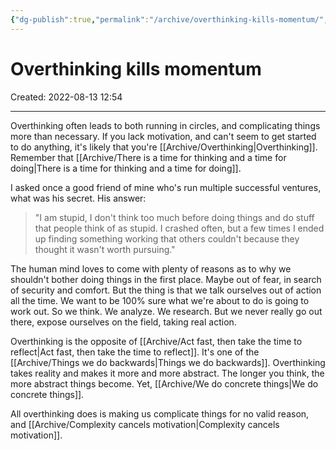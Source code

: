 ```yaml
---
{"dg-publish":true,"permalink":"/archive/overthinking-kills-momentum/","created":"2022-10-14T08:48:09.887+02:00","updated":"2023-10-03T22:21:12.689+02:00"}
---
```


# Overthinking kills momentum
Created: 2022-08-13 12:54

---
Overthinking often leads to both running in circles, and complicating things more than necessary. If you lack motivation, and can't seem to get started to do anything, it's likely that you're [[Archive/Overthinking\|Overthinking]]. Remember that [[Archive/There is a time for thinking and a time for doing\|There is a time for thinking and a time for doing]].

I asked once a good friend of mine who's run multiple successful ventures, what was his secret. His answer:
> "I am stupid, I don't think too much before doing things and do stuff that people think of as stupid. I crashed often, but a few times I ended up finding something working that others couldn't because they thought it wasn't worth pursuing."

The human mind loves to come with plenty of reasons as to why we shouldn't bother doing things in the first place. Maybe out of fear, in search of security and comfort. But the thing is that we talk ourselves out of action all the time. We want to be 100% sure what we're about to do is going to work out. So we think. We analyze. We research. But we never really go out there, expose ourselves on the field, taking real action.

Overthinking is the opposite of [[Archive/Act fast, then take the time to reflect\|Act fast, then take the time to reflect]]. It's one of the [[Archive/Things we do backwards\|Things we do backwards]].
Overthinking takes reality and makes it more and more abstract. The longer you think, the more abstract things become. Yet, [[Archive/We do concrete things\|We do concrete things]].

All overthinking does is making us complicate things for no valid reason, and [[Archive/Complexity cancels motivation\|Complexity cancels motivation]].